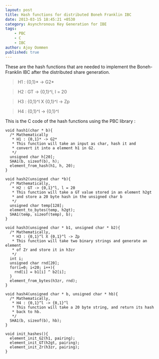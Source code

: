 ```yaml
---
layout: post
title: Hash functions for distributed Boneh Franklin IBC
date: 2013-03-15 18:45:21 +0530
category: Asynchronous Key Generation for IBE
tags:
    - PBC
    - C
    - IBC
author: Ajoy Oommen
published: true
---
```

These are the hash functions that are needed to implement the Boneh-Franklin IBC after the distributed share generation.

> H1 : {0,1}* -> G2*

> H2 : GT -> {0,1}^l, l = 20

> H3 : {0,1}^l X {0,1}^l -> Zp

> H4 : {0,1}^l -> {0,1}^l

This is the C code of the hash functions using the PBC library :

    void hash1(char * b){
      /* Mathematically
       * H1 : {0,1}* -> G2*
       * This function will take an input as char, hash it and
       * convert it into a element h1 in G2.
       */
      unsigned char h[20];
      SHA1(b, sizeof(b), h);
      element_from_hash(h1, h, 20);
    }

    void hash2(unsigned char *b){
      /* Mathematically,
       * H2 : GT -> {0,1}^l, l = 20
       * This function will take a GT value stored in an element h2gt
       * and store a 20 byte hash in the unsigned char b
       */
      unsigned char temp[128];
      element_to_bytes(temp, h2gt);
      SHA1(temp, sizeof(temp), b);
    }

    void hash3(unsigned char * b1, unsigned char * b2){
      /* Mathematically,
       * H3 : {0,1}^l X {0,1}^l -> Zp
       * This function will take two binary strings and generate an element
       * of Zr and store it in h3zr
       */
      int i;
      unsigned char rnd[20];
      for(i=0; i<20; i++){
        rnd[i] = b1[i] ^ b2[i];
      }
      element_from_bytes(h3zr, rnd);
    }

    void hash4(unsigned char * b, unsigned char * hb){
      /* Mathematically,
       * H4 : {0,1}^l -> {0,1}^l
       * This function will take a 20 byte string, and return its hash
       * back to hb.
       */
      SHA1(b, sizeof(b), hb);
    }

    void init_hashes(){
      element_init_G2(h1, pairing);
      element_init_GT(h2gt, pairing);
      element_init_Zr(h3zr, pairing);
    }